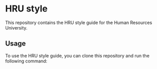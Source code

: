 # HRU style

This repository contains the HRU style guide for the Human Resources University.

## Usage

To use the HRU style guide, you can clone this repository and run the following command:

```bash

```
